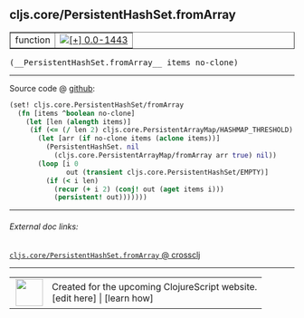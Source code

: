 ## cljs.core/PersistentHashSet.fromArray



 <table border="1">
<tr>
<td>function</td>
<td><a href="https://github.com/cljsinfo/cljs-api-docs/tree/0.0-1443"><img valign="middle" alt="[+] 0.0-1443" title="Added in 0.0-1443" src="https://img.shields.io/badge/+-0.0--1443-lightgrey.svg"></a> </td>
</tr>
</table>


 <samp>
(__PersistentHashSet.fromArray__ items no-clone)<br>
</samp>

---







Source code @ [github](https://github.com/clojure/clojurescript/blob/r1803/src/cljs/cljs/core.cljs#L5688-L5699):

```clj
(set! cljs.core.PersistentHashSet/fromArray
  (fn [items ^boolean no-clone]
    (let [len (alength items)]
     (if (<= (/ len 2) cljs.core.PersistentArrayMap/HASHMAP_THRESHOLD)
       (let [arr (if no-clone items (aclone items))]
         (PersistentHashSet. nil
           (cljs.core.PersistentArrayMap/fromArray arr true) nil))
       (loop [i 0
              out (transient cljs.core.PersistentHashSet/EMPTY)]
         (if (< i len)
           (recur (+ i 2) (conj! out (aget items i)))
           (persistent! out)))))))
```

<!--
Repo - tag - source tree - lines:

 <pre>
clojurescript @ r1803
└── src
    └── cljs
        └── cljs
            └── <ins>[core.cljs:5688-5699](https://github.com/clojure/clojurescript/blob/r1803/src/cljs/cljs/core.cljs#L5688-L5699)</ins>
</pre>

-->

---



###### External doc links:

[`cljs.core/PersistentHashSet.fromArray` @ crossclj](http://crossclj.info/fun/cljs.core.cljs/PersistentHashSet.fromArray.html)<br>

---

 <table>
<tr><td>
<img valign="middle" align="right" width="48px" src="http://i.imgur.com/Hi20huC.png">
</td><td>
Created for the upcoming ClojureScript website.<br>
[edit here] | [learn how]
</td></tr></table>

[edit here]:https://github.com/cljsinfo/cljs-api-docs/blob/master/cljsdoc/cljs.core/PersistentHashSetDOTfromArray.cljsdoc
[learn how]:https://github.com/cljsinfo/cljs-api-docs/wiki/cljsdoc-files

<!--

This information was too distracting to show to readers, but I'll leave it
commented here since it is helpful to:

- pretty-print the data used to generate this document
- and show how to retrieve that data



The API data for this symbol:

```clj
{:ns "cljs.core",
 :name "PersistentHashSet.fromArray",
 :signature ["[items no-clone]"],
 :history [["+" "0.0-1443"]],
 :parent-type "PersistentHashSet",
 :type "function",
 :full-name-encode "cljs.core/PersistentHashSetDOTfromArray",
 :source {:code "(set! cljs.core.PersistentHashSet/fromArray\n  (fn [items ^boolean no-clone]\n    (let [len (alength items)]\n     (if (<= (/ len 2) cljs.core.PersistentArrayMap/HASHMAP_THRESHOLD)\n       (let [arr (if no-clone items (aclone items))]\n         (PersistentHashSet. nil\n           (cljs.core.PersistentArrayMap/fromArray arr true) nil))\n       (loop [i 0\n              out (transient cljs.core.PersistentHashSet/EMPTY)]\n         (if (< i len)\n           (recur (+ i 2) (conj! out (aget items i)))\n           (persistent! out)))))))",
          :title "Source code",
          :repo "clojurescript",
          :tag "r1803",
          :filename "src/cljs/cljs/core.cljs",
          :lines [5688 5699]},
 :full-name "cljs.core/PersistentHashSet.fromArray"}

```

Retrieve the API data for this symbol:

```clj
;; from Clojure REPL
(require '[clojure.edn :as edn])
(-> (slurp "https://raw.githubusercontent.com/cljsinfo/cljs-api-docs/catalog/cljs-api.edn")
    (edn/read-string)
    (get-in [:symbols "cljs.core/PersistentHashSet.fromArray"]))
```

-->
